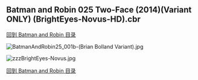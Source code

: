 ## Batman and Robin 025 Two-Face (2014)(Variant ONLY) (BrightEyes-Novus-HD).cbr


[回到 Batman and Robin 目录](https://github.com/alicewish/markdown/blob/master/series/Batman-Robin.md)


![BatmanAndRobin25_001b-(Brian Bolland Variant).jpg](https://wx1.sinaimg.cn/large/6a9fdecagy1fq32uvu6djj21kw2ejb2a.jpg)

![zzzBrightEyes-Novus.jpg](https://wx1.sinaimg.cn/large/6a9fdecagy1fq32v3qxq7j214013ngz7.jpg)

[回到 Batman and Robin 目录](https://github.com/alicewish/markdown/blob/master/series/Batman-Robin.md)


